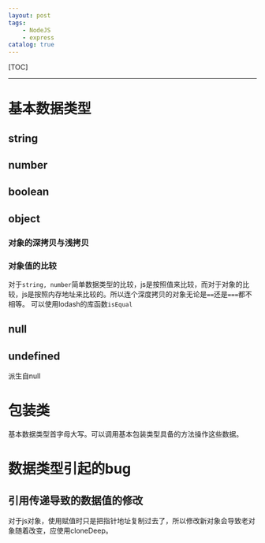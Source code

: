 ```yaml
---
layout: post
tags: 
    - NodeJS
    - express
catalog: true
---
```


[TOC]

---

# 基本数据类型
## string
## number
## boolean
## object
### 对象的深拷贝与浅拷贝
### 对象值的比较

对于`string, number`简单数据类型的比较，js是按照值来比较，而对于对象的比较，js是按照内存地址来比较的。所以连个深度拷贝的对象无论是`==`还是`===`都不相等。
可以使用lodash的库函数`isEqual`

## null
## undefined
派生自null

# 包装类
基本数据类型首字母大写。可以调用基本包装类型具备的方法操作这些数据。

# 数据类型引起的bug

## 引用传递导致的数据值的修改

对于js对象，使用赋值时只是把指针地址复制过去了，所以修改新对象会导致老对象随着改变，应使用cloneDeep。